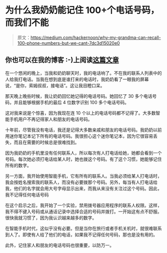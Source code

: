 # 为什么我奶奶能记住 100+个电话号码，而我们不能

> 原文：<https://medium.com/hackernoon/why-my-grandma-can-recall-100-phone-numbers-but-we-cant-7dc3d15020e0>

## 你也可以在我的博客 :-)上阅读[这篇文章](https://avilpage.com/2019/05/total-recall-grandma-phone-numbers.html)

在一个悠闲的晚上，当我和奶奶聊天时，我的电话响了。不在我的联系人列表中的人给我打电话。当我在想到底是谁打来的电话时，我奶奶看了一眼我的屏幕说，“是你，索姆叔叔，接电话”。这让我目瞪口呆。

那天晚上晚些时候，我让奶奶回忆她记得的电话号码。她回忆了 30 多个电话号码，并且能够根据手机的最后 4 位数字识别 100 多个电话号码。

这对我来说是个惊喜，因为我现在连 10 个以上的电话号码都不记得了。大多数智能手机用户不再记得家人和朋友的电话号码。

十年前，尽管我没有电话，我还是记得大多数亲戚和朋友的电话号码。我奶奶以前用迷你笔记本记下所有的电话号码。我很担心这个迷你笔记本，因为它很容易丢失，而且在需要的时候总是很难找到。

因为我奶奶的手机里没有任何联系人，所以每次有人打电话给她，她都会看到一个号码。每次她必须打电话给某人时，她也拨这个号码。有了这个习惯，她能够记住所有的数字。

另一方面，我开始使用智能手机，它有所有的联系人。当我必须给某人打电话时，我会按姓名搜索我的联系人，而没有必要拨那个号码。另外，每当有人打电话给我，他们的名字就会用大号字母显示出来，而我从来没有关注过这个号码。因此，我不记得任何电话号码

在这个启示之后，我开始了一个实验，禁用拨号器应用程序的联系人权限。这样，我不得不键入号码或从通话记录中选择合适的号码并拨打。一开始这有点不舒服。很快我就习惯了，因为我认识越来越多的数字。

在智能手机时代，这似乎没有必要。但是当你在旅行或者手机关机时，就很难联系到人了。即使有人给了他们的电话，如果我不记得任何号码，那也是没有用的。

此外，记住家人和朋友的电话号码也很重要，以防万一。